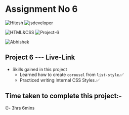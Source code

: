 # Assignment No 6

![Hitesh](https://img.shields.io/badge/Hitesh%20Choudhary-Ineuron-yellowgreen) ![jsdeveloper](https://img.shields.io/badge/JS--Fullstack-Developer-green)



![HTML&CSS](https://img.shields.io/badge/HTML-CSS-blue) ![Project-6](https://img.shields.io/badge/Live--class-Project--6-green)

![Abhishek](https://img.shields.io/badge/Abhsiehk%20Patil-BCA%202%20year-orange)

## Project 6 --- Live-Link

- Skills gained in this project
  - Learned how to create `corousel` from `list-style`.✅
  - Practiced writing Internal CSS Styles.✅
  
## Time taken to complete this project:-
⏰- 3hrs 6mins
